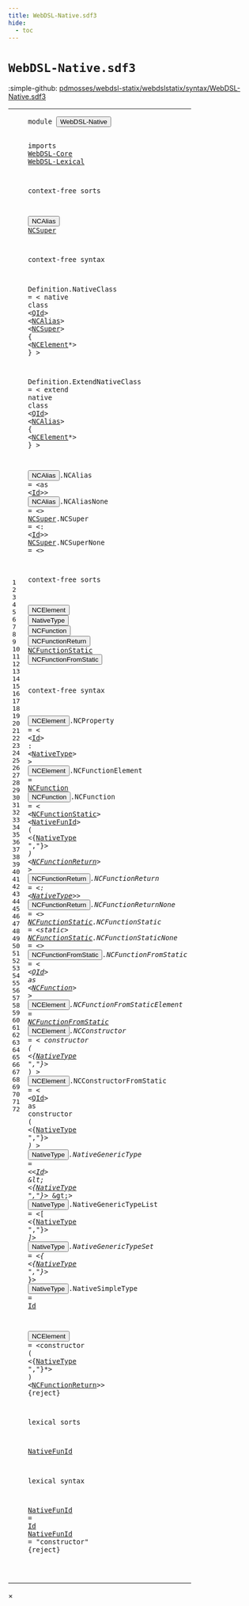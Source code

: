 ```yaml
---
title: WebDSL-Native.sdf3
hide:
  - toc
---
```


# `WebDSL-Native.sdf3`

:simple-github: [pdmosses/webdsl-statix/webdslstatix/syntax/WebDSL-Native.sdf3]

[pdmosses/webdsl-statix/webdslstatix/syntax/WebDSL-Native.sdf3]: https://github.com/pdmosses/webdsl-statix/blob/master/webdslstatix/syntax/WebDSL-Native.sdf3 "The source file on GitHub"

<div class="sdf3"><table class="highlighttable"><tbody><tr><td class="linenos"><div class="linenodiv"><pre><span></span>1
2
3
4
5
6
7
8
9
10
11
12
13
14
15
16
17
18
19
20
21
22
23
24
25
26
27
28
29
30
31
32
33
34
35
36
37
38
39
40
41
42
43
44
45
46
47
48
49
50
51
52
53
54
55
56
57
58
59
60
61
62
63
64
65
66
67
68
69
70
71
72
</pre></div></td>
<td class="code"><pre><code><span class="keyword">module</span> <button class="modal-open" id="WebDSL-Native_1_8" title="a definition with multiple references" data-urls="../webdsl-statix.sdf3/#WebDSL-Native line 18_3; ../WebDSL-Type.sdf3/#WebDSL-Native line 7_3">WebDSL-Native</button>

<span class="keyword">imports</span>
  <a href="../WebDSL-Core.sdf3/#WebDSL-Core_1_8" id="WebDSL-Core_4_3" title="a reference to a single-file definition">WebDSL-Core</a>
  <a href="../WebDSL-Lexical.sdf3/#WebDSL-Lexical_1_8" id="WebDSL-Lexical_5_3" title="a reference to a single-file definition">WebDSL-Lexical</a>

<span class="keyword">context-free sorts</span>

  <button class="modal-open" id="NCAlias_9_3" title="a definition with multiple references" data-urls="#NCAlias line 14_25, 20_32">NCAlias</button> <a href="#NCSuper_14_35" id="NCSuper_9_11" title="a definition with a single reference">NCSuper</a>

<span class="keyword">context-free syntax</span>

  <span id="Definition_13_3" title="a definition with no references">Definition</span>.<span class="cons_Constructor"><span id="NativeClass_13_14" title="a definition with no references">NativeClass</span></span> = &lt;
    <span class="cons_String">native</span> <span class="cons_String">class</span> &lt;<a href="../WebDSL-Lexical.sdf3/#QId_5_3" id="QId_14_19" title="a reference to a single-file definition">QId</a>&gt; &lt;<a href="#NCAlias_9_3" id="NCAlias_14_25" title="a reference to a single-file definition">NCAlias</a>&gt; &lt;<a href="#NCSuper_9_11" id="NCSuper_14_35" title="a reference to a single-file definition">NCSuper</a>&gt; <span class="cons_String">{</span>
      &lt;<a href="#NCElement_32_3" id="NCElement_15_8" title="a reference to a single-file definition">NCElement</a>*&gt;
    <span class="cons_String">}</span>
  &gt;

  <span id="Definition_19_3" title="a definition with no references">Definition</span>.<span class="cons_Constructor"><span id="ExtendNativeClass_19_14" title="a definition with no references">ExtendNativeClass</span></span> = &lt;
    <span class="cons_String">extend</span> <span class="cons_String">native</span> <span class="cons_String">class</span> &lt;<a href="../WebDSL-Lexical.sdf3/#QId_5_3" id="QId_20_26" title="a reference to a single-file definition">QId</a>&gt; &lt;<a href="#NCAlias_9_3" id="NCAlias_20_32" title="a reference to a single-file definition">NCAlias</a>&gt; <span class="cons_String">{</span>
      &lt;<a href="#NCElement_32_3" id="NCElement_21_8" title="a reference to a single-file definition">NCElement</a>*&gt;
    <span class="cons_String">}</span>
  &gt;

  <button class="modal-open" id="NCAlias_25_3" title="a definition with multiple references" data-urls="#NCAlias line 14_25, 20_32">NCAlias</button>.<span class="cons_Constructor"><span id="NCAlias_25_11" title="a definition with no references">NCAlias</span></span> = &lt;<span class="cons_String">as</span> &lt;<a href="../WebDSL-Lexical.sdf3/#Id_5_49" id="Id_25_26" title="a reference to a single-file definition">Id</a>&gt;&gt;
  <button class="modal-open" id="NCAlias_26_3" title="a definition with multiple references" data-urls="#NCAlias line 14_25, 20_32">NCAlias</button>.<span class="cons_Constructor"><span id="NCAliasNone_26_11" title="a definition with no references">NCAliasNone</span></span> = &lt;&gt;
  <a href="#NCSuper_14_35" id="NCSuper_27_3" title="a definition with a single reference">NCSuper</a>.<span class="cons_Constructor"><span id="NCSuper_27_11" title="a definition with no references">NCSuper</span></span> = &lt;<span class="cons_String">:</span> &lt;<a href="../WebDSL-Lexical.sdf3/#Id_5_49" id="Id_27_25" title="a reference to a single-file definition">Id</a>&gt;&gt;
  <a href="#NCSuper_14_35" id="NCSuper_28_3" title="a definition with a single reference">NCSuper</a>.<span class="cons_Constructor"><span id="NCSuperNone_28_11" title="a definition with no references">NCSuperNone</span></span> = &lt;&gt;

<span class="keyword">context-free sorts</span>

  <button class="modal-open" id="NCElement_32_3" title="a definition with multiple references" data-urls="#NCElement line 15_8, 21_8">NCElement</button> <button class="modal-open" id="NativeType_32_13" title="a definition with multiple references" data-urls="#NativeType line 38_13, 42_42, 44_43, 53_21, 56_30, 58_45, 59_43, 60_42, 63_32">NativeType</button> <button class="modal-open" id="NCFunction_32_24" title="a definition with multiple references" data-urls="#NCFunction line 40_33, 49_15; ../WebDSL-Type.sdf3/#NCFunction line 22_30">NCFunction</button> <button class="modal-open" id="NCFunctionReturn_32_35" title="a definition with multiple references" data-urls="#NCFunctionReturn line 42_63, 63_53">NCFunctionReturn</button>
  <a href="#NCFunctionStatic_42_6" id="NCFunctionStatic_33_3" title="a definition with a single reference">NCFunctionStatic</a> <button class="modal-open" id="NCFunctionFromStatic_33_20" title="a definition with multiple references" data-urls="#NCFunctionFromStatic line 51_43; ../WebDSL-Type.sdf3/#NCFunctionFromStatic line 24_40">NCFunctionFromStatic</button>

<span class="keyword">context-free syntax</span>

  <button class="modal-open" id="NCElement_37_3" title="a definition with multiple references" data-urls="#NCElement line 15_8, 21_8">NCElement</button>.<span class="cons_Constructor"><span id="NCProperty_37_13" title="a definition with no references">NCProperty</span></span> = &lt;
    &lt;<a href="../WebDSL-Lexical.sdf3/#Id_5_49" id="Id_38_6" title="a reference to a single-file definition">Id</a>&gt; <span class="cons_String">:</span> &lt;<a href="#NativeType_32_13" id="NativeType_38_13" title="a reference to a single-file definition">NativeType</a>&gt;
  &gt;
  <button class="modal-open" id="NCElement_40_3" title="a definition with multiple references" data-urls="#NCElement line 15_8, 21_8">NCElement</button>.<span class="cons_Constructor"><span id="NCFunctionElement_40_13" title="a definition with no references">NCFunctionElement</span></span> = <a href="#NCFunction_32_24" id="NCFunction_40_33" title="a reference to a single-file definition">NCFunction</a>
  <button class="modal-open" id="NCFunction_41_3" title="a definition with multiple references" data-urls="#NCFunction line 40_33, 49_15; ../WebDSL-Type.sdf3/#NCFunction line 22_30">NCFunction</button>.<span class="cons_Constructor"><span id="NCFunction_41_14" title="a definition with no references">NCFunction</span></span> = &lt;
    &lt;<a href="#NCFunctionStatic_33_3" id="NCFunctionStatic_42_6" title="a reference to a single-file definition">NCFunctionStatic</a>&gt; &lt;<a href="#NativeFunId_67_3" id="NativeFunId_42_25" title="a reference to a single-file definition">NativeFunId</a>&gt; <span class="cons_String">(</span> &lt;{<a href="#NativeType_32_13" id="NativeType_42_42" title="a reference to a single-file definition">NativeType</a> <span class="cons_Lit">","</span>}*&gt; <span class="cons_String">)</span> &lt;<a href="#NCFunctionReturn_32_35" id="NCFunctionReturn_42_63" title="a reference to a single-file definition">NCFunctionReturn</a>&gt;
  &gt;
  <button class="modal-open" id="NCFunctionReturn_44_3" title="a definition with multiple references" data-urls="#NCFunctionReturn line 42_63, 63_53">NCFunctionReturn</button>.<span class="cons_Constructor"><span id="NCFunctionReturn_44_20" title="a definition with no references">NCFunctionReturn</span></span> = &lt;<span class="cons_String">:</span> &lt;<a href="#NativeType_32_13" id="NativeType_44_43" title="a reference to a single-file definition">NativeType</a>&gt;&gt;
  <button class="modal-open" id="NCFunctionReturn_45_3" title="a definition with multiple references" data-urls="#NCFunctionReturn line 42_63, 63_53">NCFunctionReturn</button>.<span class="cons_Constructor"><span id="NCFunctionReturnNone_45_20" title="a definition with no references">NCFunctionReturnNone</span></span> = &lt;&gt;
  <a href="#NCFunctionStatic_42_6" id="NCFunctionStatic_46_3" title="a definition with a single reference">NCFunctionStatic</a>.<span class="cons_Constructor"><span id="NCFunctionStatic_46_20" title="a definition with no references">NCFunctionStatic</span></span> = &lt;<span class="cons_String">static</span>&gt;
  <a href="#NCFunctionStatic_42_6" id="NCFunctionStatic_47_3" title="a definition with a single reference">NCFunctionStatic</a>.<span class="cons_Constructor"><span id="NCFunctionStaticNone_47_20" title="a definition with no references">NCFunctionStaticNone</span></span> = &lt;&gt;
  <button class="modal-open" id="NCFunctionFromStatic_48_3" title="a definition with multiple references" data-urls="#NCFunctionFromStatic line 51_43; ../WebDSL-Type.sdf3/#NCFunctionFromStatic line 24_40">NCFunctionFromStatic</button>.<span class="cons_Constructor"><span id="NCFunctionFromStatic_48_24" title="a definition with no references">NCFunctionFromStatic</span></span> = &lt;
    &lt;<a href="../WebDSL-Lexical.sdf3/#QId_5_3" id="QId_49_6" title="a reference to a single-file definition">QId</a>&gt; <span class="cons_String">as</span> &lt;<a href="#NCFunction_32_24" id="NCFunction_49_15" title="a reference to a single-file definition">NCFunction</a>&gt;
  &gt;
  <button class="modal-open" id="NCElement_51_3" title="a definition with multiple references" data-urls="#NCElement line 15_8, 21_8">NCElement</button>.<span class="cons_Constructor"><span id="NCFunctionFromStaticElement_51_13" title="a definition with no references">NCFunctionFromStaticElement</span></span> = <a href="#NCFunctionFromStatic_33_20" id="NCFunctionFromStatic_51_43" title="a reference to a single-file definition">NCFunctionFromStatic</a>
  <button class="modal-open" id="NCElement_52_3" title="a definition with multiple references" data-urls="#NCElement line 15_8, 21_8">NCElement</button>.<span class="cons_Constructor"><span id="NCConstructor_52_13" title="a definition with no references">NCConstructor</span></span> = &lt;
    <span class="cons_String">constructor</span> <span class="cons_String">(</span> &lt;{<a href="#NativeType_32_13" id="NativeType_53_21" title="a reference to a single-file definition">NativeType</a> <span class="cons_Lit">","</span>}*&gt; <span class="cons_String">)</span>
  &gt;
  <button class="modal-open" id="NCElement_55_3" title="a definition with multiple references" data-urls="#NCElement line 15_8, 21_8">NCElement</button>.<span class="cons_Constructor"><span id="NCConstructorFromStatic_55_13" title="a definition with no references">NCConstructorFromStatic</span></span> = &lt;
    &lt;<a href="../WebDSL-Lexical.sdf3/#QId_5_3" id="QId_56_6" title="a reference to a single-file definition">QId</a>&gt; <span class="cons_String">as</span> <span class="cons_String">constructor</span> <span class="cons_String">(</span> &lt;{<a href="#NativeType_32_13" id="NativeType_56_30" title="a reference to a single-file definition">NativeType</a> <span class="cons_Lit">","</span>}*&gt; <span class="cons_String">)</span>
  &gt;
  <button class="modal-open" id="NativeType_58_3" title="a definition with multiple references" data-urls="#NativeType line 38_13, 42_42, 44_43, 53_21, 56_30, 58_45, 59_43, 60_42, 63_32">NativeType</button>.<span class="cons_Constructor"><span id="NativeGenericType_58_14" title="a definition with no references">NativeGenericType</span></span> = &lt;&lt;<a href="../WebDSL-Lexical.sdf3/#Id_5_49" id="Id_58_36" title="a reference to a single-file definition">Id</a>&gt; \&lt; &lt;{<a href="#NativeType_32_13" id="NativeType_58_45" title="a reference to a single-file definition">NativeType</a> <span class="cons_Lit">","</span>}*&gt; \&gt;&gt;
  <button class="modal-open" id="NativeType_59_3" title="a definition with multiple references" data-urls="#NativeType line 38_13, 42_42, 44_43, 53_21, 56_30, 58_45, 59_43, 60_42, 63_32">NativeType</button>.<span class="cons_Constructor"><span id="NativeGenericTypeList_59_14" title="a definition with no references">NativeGenericTypeList</span></span> = &lt;<span class="cons_String">[</span> &lt;{<a href="#NativeType_32_13" id="NativeType_59_43" title="a reference to a single-file definition">NativeType</a> <span class="cons_Lit">","</span>}*&gt; <span class="cons_String">]</span>&gt;
  <button class="modal-open" id="NativeType_60_3" title="a definition with multiple references" data-urls="#NativeType line 38_13, 42_42, 44_43, 53_21, 56_30, 58_45, 59_43, 60_42, 63_32">NativeType</button>.<span class="cons_Constructor"><span id="NativeGenericTypeSet_60_14" title="a definition with no references">NativeGenericTypeSet</span></span> = &lt;<span class="cons_String">{</span> &lt;{<a href="#NativeType_32_13" id="NativeType_60_42" title="a reference to a single-file definition">NativeType</a> <span class="cons_Lit">","</span>}*&gt; <span class="cons_String">}</span>&gt;
  <button class="modal-open" id="NativeType_61_3" title="a definition with multiple references" data-urls="#NativeType line 38_13, 42_42, 44_43, 53_21, 56_30, 58_45, 59_43, 60_42, 63_32">NativeType</button>.<span class="cons_Constructor"><span id="NativeSimpleType_61_14" title="a definition with no references">NativeSimpleType</span></span> = <a href="../WebDSL-Lexical.sdf3/#Id_5_49" id="Id_61_33" title="a reference to a single-file definition">Id</a>

  <button class="modal-open" id="NCElement_63_3" title="a definition with multiple references" data-urls="#NCElement line 15_8, 21_8">NCElement</button> = &lt;<span class="cons_String">constructor</span> <span class="cons_String">(</span> &lt;{<a href="#NativeType_32_13" id="NativeType_63_32" title="a reference to a single-file definition">NativeType</a> <span class="cons_Lit">","</span>}*&gt; <span class="cons_String">)</span> &lt;<a href="#NCFunctionReturn_32_35" id="NCFunctionReturn_63_53" title="a reference to a single-file definition">NCFunctionReturn</a>&gt;&gt; {<span class="keyword">reject</span>}

<span class="keyword">lexical sorts</span>

  <a href="#NativeFunId_42_25" id="NativeFunId_67_3" title="a definition with a single reference">NativeFunId</a>

<span class="keyword">lexical syntax</span>

  <a href="#NativeFunId_42_25" id="NativeFunId_71_3" title="a definition with a single reference">NativeFunId</a> = <a href="../WebDSL-Lexical.sdf3/#Id_5_49" id="Id_71_17" title="a reference to a single-file definition">Id</a>
  <a href="#NativeFunId_42_25" id="NativeFunId_72_3" title="a definition with a single reference">NativeFunId</a> = <span class="cons_Lit">"constructor"</span> {<span class="keyword">reject</span>}

</code></pre></td></tr></tbody></table></div>

<div id="modal">
  <div id="modal-content">
    <span id="modal-close">&times;</span>
    <h2 id="modal-h2"></h2>
    <p  id="modal-p"></p>
    <ul id="modal-ul"></ul>
  </div>
</div>
